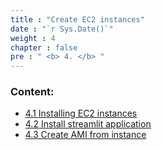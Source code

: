 ```yaml
---
title : "Create EC2 instances"
date : "`r Sys.Date()`" 
weight : 4 
chapter : false
pre : " <b> 4. </b> "
---
```


### Content:

  - [4.1 Installing EC2 instances](./4.1-batching/)
  - [4.2 Install streamlit application](./4.2-translate/)
  - [4.3 Create AMI from instance](./4.3-combine/)
